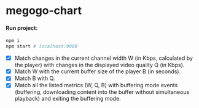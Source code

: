 # megogo-chart

#### Run project:
```bash
npm i
npm start # localhost:9000
```
- [x] Match changes in the current channel width W (in Kbps, calculated by the player) with changes in the displayed video quality Q (in Kbps).
- [x] Match W with the current buffer size of the player B (in seconds).
- [x] Match B with Q.
- [x] Match all the listed metrics (W, Q, B) with buffering mode events (buffering, downloading content into the buffer without simultaneous playback) and exiting the buffering mode.
